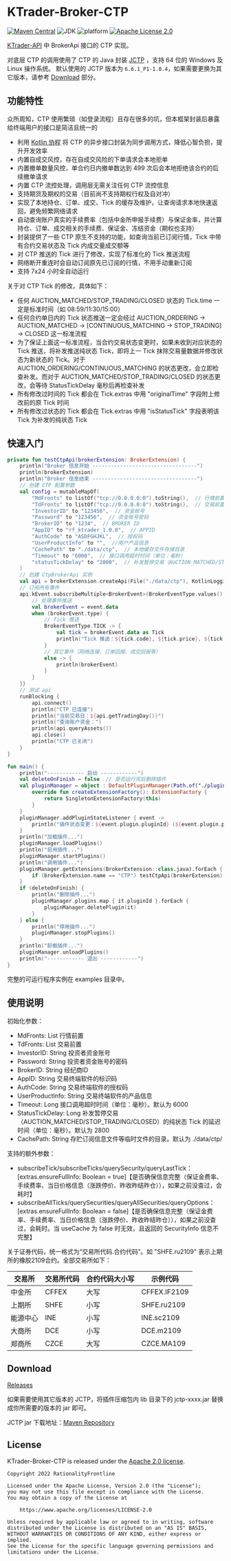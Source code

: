 # KTrader-Broker-CTP
[![Maven Central](https://img.shields.io/maven-central/v/org.rationalityfrontline.ktrader/ktrader-broker-ctp.svg?label=maven%20central)](https://search.maven.org/search?q=g:%22org.rationalityfrontline.ktrader%22%20AND%20a:%22ktrader-broker-ctp%22)
![JDK](https://img.shields.io/badge/jdk-%3E%3D11-orange)
![platform](https://img.shields.io/badge/platform-windows%7Clinux-green)
[![Apache License 2.0](https://img.shields.io/github/license/ktrader-tech/ktrader-broker-ctp)](https://github.com/ktrader-tech/ktrader-broker-ctp/blob/master/LICENSE)

[KTrader-API](https://github.com/ktrader-tech/ktrader-api) 中 BrokerApi 接口的 CTP 实现。

对底层 CTP 的调用使用了 CTP 的 Java 封装 [JCTP](https://github.com/ktrader-tech/jctp) ，支持 64 位的 Windows 及 Linux 操作系统。
默认使用的 JCTP 版本为 `6.6.1_P1-1.0.4`，如果需要更换为其它版本，请参考 [Download](#download) 部分。

## 功能特性
众所周知，CTP 使用繁琐（如登录流程）且存在很多的坑，但本框架封装后暴露给终端用户的接口是简洁且统一的
* 利用 [Kotlin 协程](https://github.com/Kotlin/kotlinx.coroutines) 将 CTP 的异步接口封装为同步调用方式，降低心智负担，提升开发效率
* 内置自成交风控，存在自成交风险的下单请求会本地拒单
* 内置撤单数量风控，单合约日内撤单数达到 499 次后会本地拒绝该合约的后续撤单请求
* 内置 CTP 流控处理，调用层无需关注任何 CTP 流控信息
* 支持期货及期权的交易（目前尚不支持期权行权及自对冲）
* 实现了本地持仓、订单、成交、Tick 的缓存及维护，让查询请求本地快速返回，避免频繁网络请求
* 自动查询账户真实的手续费率（包括中金所申报手续费）与保证金率，并计算持仓、订单、成交相关的手续费、保证金、冻结资金（期权也支持）
* 封装提供了一些 CTP 原生不支持的功能，如查询当前已订阅行情，Tick 中带有合约交易状态及 Tick 内成交量成交额等
* 对 CTP 推送的 Tick 进行了修改，实现了标准化的 Tick 推送流程
* 网络断开重连时会自动订阅原先已订阅的行情，不用手动重新订阅
* 支持 7x24 小时全自动运行

关于对 CTP Tick 的修改，具体如下：
* 任何 AUCTION_MATCHED/STOP_TRADING/CLOSED 状态的 Tick.time 一定是标准时间（如 08:59/11:30/15:00）
* 任何合约单日内的 Tick 状态推送一定会经过 AUCTION_ORDERING -> AUCTION_MATCHED -> \[CONTINUOUS_MATCHING -> STOP_TRADING\] -> CLOSED 这一标准流程
* 为了保证上面这一标准流程，当合约交易状态变更时，如果未收到对应状态的 Tick 推送，将补发推送纯状态 Tick，即将上一 Tick 抹除交易量数据并修改状态为新状态的 Tick。对于 AUCTION_ORDERING/CONTINUOUS_MATCHING 的状态更改，会立即检查补发。而对于 AUCTION_MATCHED/STOP_TRADING/CLOSED 的状态更改，会等待 StatusTickDelay 毫秒后再检查补发
* 所有修改过时间的 Tick 都会在 Tick.extras 中用 "originalTime" 字段附上修改前的原 Tick 时间
* 所有修改过状态的 Tick 都会在 Tick.extras 中用 "isStatusTick" 字段表明该 Tick 为补发的纯状态 Tick


## 快速入门
```kotlin
private fun testCtpApi(brokerExtension: BrokerExtension) {
    println("Broker 信息开始 ----------------------------------")
    println(brokerExtension)
    println("Broker 信息结束 ----------------------------------")
    // 创建 CTP 配置参数
    val config = mutableMapOf(
        "MdFronts" to listOf("tcp://0.0.0.0:0").toString(),  // 行情前置地址
        "TdFronts" to listOf("tcp://0.0.0.0:0").toString(),  // 交易前置地址
        "InvestorID" to "123456",  // 资金账号
        "Password" to "123456",  // 资金账号密码
        "BrokerID" to "1234",  // BROKER ID
        "AppID" to "rf_ktrader_1.0.0",  // APPID
        "AuthCode" to "ASDFGHJKL",  // 授权码
        "UserProductInfo" to "",  //用户产品信息
        "CachePath" to "./data/ctp",  // 本地缓存文件存储目录
        "Timeout" to "6000",  // 接口调用超时时间（单位：毫秒）
        "statusTickDelay" to "2800",  // 补发暂停交易（AUCTION_MATCHED/STOP_TRADING/CLOSED）的纯状态 Tick 的延迟时间（单位：毫秒）
    )
    // 创建 CtpBrokerApi 实例
    val api = brokerExtension.createApi(File("./data/ctp"), KotlinLogging.logger { }, "0.4.0", config["InvestorID"]!!, config)
    // 订阅所有事件
    api.kEvent.subscribeMultiple<BrokerEvent>(BrokerEventType.values().asList(), tag = api.sourceId) { event -> runBlocking {
        // 处理事件推送
        val brokerEvent = event.data
        when (brokerEvent.type) {
            // Tick 推送
            BrokerEventType.TICK -> {
                val tick = brokerEvent.data as Tick
                println("Tick 推送：${tick.code}, ${tick.price}, ${tick.time}")
            }
            // 其它事件（网络连接、订单回报、成交回报等）
            else -> {
                println(brokerEvent)
            }
        }
    }}
    // 测试 api
    runBlocking {
        api.connect()
        println("CTP 已连接")
        println("当前交易日：${api.getTradingDay()}")
        println("查询账户资金：")
        println(api.queryAssets())
        api.close()
        println("CTP 已关闭")
    }
}

fun main() {
    println("------------ 启动 ------------")
    val deleteOnFinish = false  // 是否运行完后删除插件
    val pluginManager = object : DefaultPluginManager(Path.of("./plugins/")) {
        override fun createExtensionFactory(): ExtensionFactory {
            return SingletonExtensionFactory(this)
        }
    }
    pluginManager.addPluginStateListener { event ->
        println("插件状态变更：${event.plugin.pluginId} (${event.plugin.pluginPath}), ${event.oldState} -> ${event.pluginState}")
    }
    println("加载插件...")
    pluginManager.loadPlugins()
    println("启用插件...")
    pluginManager.startPlugins()
    println("调用插件...")
    pluginManager.getExtensions(BrokerExtension::class.java).forEach { brokerExtension ->
        if (brokerExtension.name == "CTP") testCtpApi(brokerExtension)
    }
    if (deleteOnFinish) {
        println("删除插件...")
        pluginManager.plugins.map { it.pluginId }.forEach {
            pluginManager.deletePlugin(it)
        }
    } else {
        println("停用插件...")
        pluginManager.stopPlugins()
    }
    println("卸载插件...")
    pluginManager.unloadPlugins()
    println("------------ 退出 ------------")
}
```
完整的可运行程序实例在 examples 目录中。

## 使用说明
初始化参数：
* MdFronts: List<String> 行情前置
* TdFronts: List<String> 交易前置
* InvestorID: String 投资者资金账号
* Password: String 投资者资金账号的密码
* BrokerID: String 经纪商ID
* AppID: String 交易终端软件的标识码
* AuthCode: String 交易终端软件的授权码
* UserProductInfo: String 交易终端软件的产品信息
* Timeout: Long 接口调用超时时间（单位：毫秒）。默认为 6000
* StatusTickDelay: Long 补发暂停交易（AUCTION_MATCHED/STOP_TRADING/CLOSED）的纯状态 Tick 的延迟时间（单位：毫秒）。默认为 2800
* CachePath: String 存贮订阅信息文件等临时文件的目录。默认为 ./data/ctp/

支持的额外参数：
* subscribeTick/subscribeTicks/querySecurity/queryLastTick：[extras.ensureFullInfo: Boolean = true]【是否确保信息完整（保证金费率、手续费率、当日价格信息（涨跌停价、昨收昨结昨仓）），如果之前没查过，会耗时】
* subscribeAllTicks/querySecurities/queryAllSecurities/queryOptions：[extras.ensureFullInfo: Boolean = false]【是否确保信息完整（保证金费率、手续费率、当日价格信息（涨跌停价、昨收昨结昨仓）），如果之前没查过，会耗时。当 useCache 为 false 时无效，且返回的 SecurityInfo 信息不完整】

关于证券代码，统一格式为“交易所代码.合约代码”。如 "SHFE.ru2109" 表示上期所的橡胶2109合约。全部交易所如下：

| 交易所  | 交易所代码 | 合约代码大小写 | 示例代码         |
|------|-------|---------|--------------|
| 中金所  | CFFEX | 大写      | CFFEX.IF2109 |
| 上期所  | SHFE  | 小写      | SHFE.ru2109  |
| 能源中心 | INE   | 小写      | INE.sc2109   |
| 大商所  | DCE   | 小写      | DCE.m2109    |
| 郑商所  | CZCE  | 大写      | CZCE.MA109   |

## Download

[Releases](https://github.com/ktrader-tech/ktrader-broker-ctp/releases)

如果需要使用其它版本的 JCTP，将插件压缩包内 lib 目录下的 jctp-xxxx.jar 替换成你所需要的版本的 jar 即可。

JCTP jar 下载地址：[Maven Repository](https://repo1.maven.org/maven2/org/rationalityfrontline/jctp/)

## License

KTrader-Broker-CTP is released under the [Apache 2.0 license](https://github.com/ktrader-tech/ktrader-broker-ctp/blob/master/LICENSE).

```
Copyright 2022 RationalityFrontline

Licensed under the Apache License, Version 2.0 (the "License");
you may not use this file except in compliance with the License.
You may obtain a copy of the License at

    https://www.apache.org/licenses/LICENSE-2.0

Unless required by applicable law or agreed to in writing, software
distributed under the License is distributed on an "AS IS" BASIS,
WITHOUT WARRANTIES OR CONDITIONS OF ANY KIND, either express or implied.
See the License for the specific language governing permissions and
limitations under the License.
```